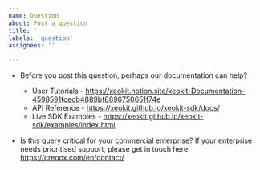 ```yaml
---
name: Question
about: Post a question
title: ''
labels: 'question'
assignees: ''

---
```


* Before you post this question, perhaps our documentation can help?

  - User Tutorials - https://xeokit.notion.site/xeokit-Documentation-4598591fcedb4889bf8896750651f74e
  - API Reference - https://xeokit.github.io/xeokit-sdk/docs/
  - Live SDK Examples - https://xeokit.github.io/xeokit-sdk/examples/index.html

* Is this query critical for your commercial enterprise? If your enterprise needs prioritised support, please get in touch here: https://creoox.com/en/contact/
